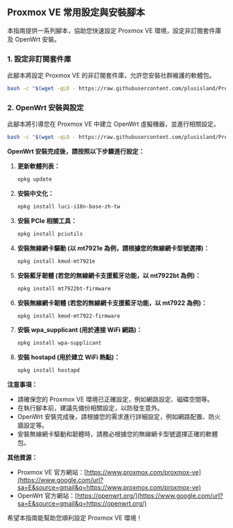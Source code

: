 ## Proxmox VE 常用設定與安裝腳本

本指南提供一系列腳本，協助您快速設定 Proxmox VE 環境，設定非訂閱套件庫及 OpenWrt 安裝。

### 1\. 設定非訂閱套件庫

此腳本將設定 Proxmox VE 的非訂閱套件庫，允許您安裝社群維護的軟體包。

```bash
bash -c "$(wget -qLO - https://raw.githubusercontent.com/plusisland/Proxmox_Virtual_Environment_Scripts/refs/heads/main/no_subscription_repositories.sh)"
```

### 2\. OpenWrt 安裝與設定

此腳本將引導您在 Proxmox VE 中建立 OpenWrt 虛擬機器，並進行相關設定。

```bash
bash -c "$(wget -qLO - https://raw.githubusercontent.com/plusisland/Proxmox_Virtual_Environment_Scripts/refs/heads/main/pcie_wifi_card_via_openwrt.sh)"
```

**OpenWrt 安裝完成後，請按照以下步驟進行設定：**

1.  **更新軟體列表：**

    ```bash
    opkg update
    ```

2.  **安裝中文化：**

    ```bash
    opkg install luci-i18n-base-zh-tw
    ```

3.  **安裝 PCIe 相關工具：**

    ```bash
    opkg install pciutils
    ```

4.  **安裝無線網卡驅動 (以 mt7921e 為例，請根據您的無線網卡型號選擇)：**

    ```bash
    opkg install kmod-mt7921e
    ```

5.  **安裝藍牙韌體 (若您的無線網卡支援藍牙功能，以 mt7922bt 為例)：**

    ```bash
    opkg install mt7922bt-firmware
    ```

6.  **安裝無線網卡韌體 (若您的無線網卡支援藍牙功能，以 mt7922 為例)：**

    ```bash
    opkg install kmod-mt7922-firmware
    ```

7.  **安裝 wpa\_supplicant (用於連接 WiFi 網路)：**

    ```bash
    opkg install wpa-supplicant
    ```

8.  **安裝 hostapd (用於建立 WiFi 熱點)：**

    ```bash
    opkg install hostapd
    ```

**注意事項：**

  * 請確保您的 Proxmox VE 環境已正確設定，例如網路設定、磁碟空間等。
  * 在執行腳本前，建議先備份相關設定，以防發生意外。
  * OpenWrt 安裝完成後，請根據您的需求進行詳細設定，例如網路配置、防火牆設定等。
  * 安裝無線網卡驅動和韌體時，請務必根據您的無線網卡型號選擇正確的軟體包。

**其他資源：**

  * Proxmox VE 官方網站：[https://www.proxmox.com/proxmox-ve](https://www.google.com/url?sa=E&source=gmail&q=https://www.proxmox.com/proxmox-ve)
  * OpenWrt 官方網站：[https://openwrt.org/](https://www.google.com/url?sa=E&source=gmail&q=https://openwrt.org/)

希望本指南能幫助您順利設定 Proxmox VE 環境！

